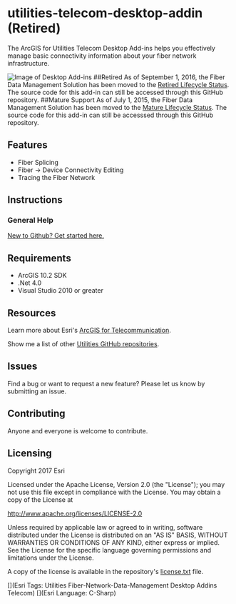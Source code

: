 # utilities-telecom-desktop-addin (Retired)

The ArcGIS for Utilities Telecom Desktop Add-ins helps you effectively manage basic connectivity information about your fiber network infrastructure.

![Image of Desktop Add-ins](https://raw.github.com/Esri/utilities-telecom-desktop-addins/master/utilities-telecom-desktop-addins.png "Desktop Add-ins")
##Retired
As of September 1, 2016, the Fiber Data Management Solution has been moved to the [Retired Lifecycle Status](http://links.esri.com/Support/ProductLifeCycle). The source code for this add-in can still be accessed through this GitHub repository.
##Mature Support
As of July 1, 2015, the Fiber Data Management Solution has been moved to the [Mature Lifecycle Status](http://links.esri.com/Support/ProductLifeCycle). The source code for this add-in can still be accesssed through this GitHub repository.

## Features

* Fiber Splicing
* Fiber -> Device Connectivity Editing 
* Tracing the Fiber Network

## Instructions

### General Help
[New to Github? Get started here.](http://htmlpreview.github.com/?https://github.com/Esri/esri.github.com/blob/master/help/esri-getting-to-know-github.html)

## Requirements

* ArcGIS 10.2 SDK
* .Net 4.0
* Visual Studio 2010 or greater

## Resources

Learn more about Esri's [ArcGIS for Telecommunication](http://solutions.arcgis.com/telecommunications/).

Show me a list of other [Utilities GitHub repositories](http://esri.github.io/#Utilities).

## Issues

Find a bug or want to request a new feature?  Please let us know by submitting an issue.

## Contributing

Anyone and everyone is welcome to contribute.

## Licensing

Copyright 2017 Esri

Licensed under the Apache License, Version 2.0 (the "License");
you may not use this file except in compliance with the License.
You may obtain a copy of the License at

   http://www.apache.org/licenses/LICENSE-2.0

Unless required by applicable law or agreed to in writing, software
distributed under the License is distributed on an "AS IS" BASIS,
WITHOUT WARRANTIES OR CONDITIONS OF ANY KIND, either express or implied.
See the License for the specific language governing permissions and
limitations under the License.

A copy of the license is available in the repository's
[license.txt](https://raw.github.com/Esri/local-government-desktop-addins/master/license.txt) file.

[](Esri Tags: Utilities Fiber-Network-Data-Management Desktop Addins Telecom)
[](Esri Language: C-Sharp)
